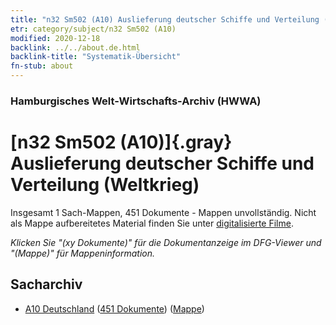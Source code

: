 ```yaml
---
title: "n32 Sm502 (A10) Auslieferung deutscher Schiffe und Verteilung (Weltkrieg)"
etr: category/subject/n32 Sm502 (A10)
modified: 2020-12-18
backlink: ../../about.de.html
backlink-title: "Systematik-Übersicht"
fn-stub: about
---
```


### Hamburgisches Welt-Wirtschafts-Archiv (HWWA)
# [n32 Sm502 (A10)]{.gray}&#8201; Auslieferung deutscher Schiffe und Verteilung (Weltkrieg)&#160; 




Insgesamt 1 Sach-Mappen, 451 Dokumente - Mappen unvollständig.
Nicht als Mappe aufbereitetes Material finden Sie unter [digitalisierte Filme](/film/h1_sh).

_Klicken Sie "(xy Dokumente)" für die Dokumentanzeige im DFG-Viewer und "(Mappe)" für Mappeninformation._

## Sacharchiv



- [A10 Deutschland](../../../geo/about.de.html#A10) (<a href="https://dfg-viewer.de/show/?tx_dlf[id]=https://pm20.zbw.eu/mets/sh/1261xx/126128/1456xx/145632/public.mets.de.xml" target="_blank">451 Dokumente</a>) ([Mappe](http://purl.org/pressemappe20/folder/sh/126128,145632))


